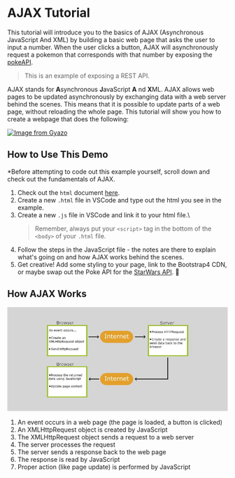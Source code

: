 # AJAX Tutorial
This tutorial will introduce you to the basics of AJAX (Asynchronous JavaScript And XML) by building a basic web page that asks the user to input a number.  When the user clicks a button, AJAX will asynchronously request a pokemon that corresponds with that number by exposing the [pokeAPI](https://pokeapi.co/).

> This is an example of exposing a REST API.

AJAX stands for **A**synchronous **J**avaScript **A** nd **X**ML. AJAX allows web pages to be updated asynchronously by exchanging data with a web server behind the scenes. This means that it is possible to update parts of a web page, without reloading the whole page. This tutorial will show you how to create a webpage that does the following:

[![Image from Gyazo](https://i.gyazo.com/6ec99777327bb8c3730cfcd4f795693b.gif)](https://gyazo.com/6ec99777327bb8c3730cfcd4f795693b)

## How to Use This Demo
*Before attempting to code out this example yourself, scroll down and check out the fundamentals of AJAX.

1. Check out the `html` document [here](./ajax.html).
2. Create a new `.html` file in VSCode and type out the html you see in the example.
3. Create a new `.js` file in VSCode and link it to your html file.\
    > Remember, always put your `<script>` tag in the bottom of the `<body>` of your `.html` file.
4. Follow the steps in the JavaScript file - the notes are there to explain what's going on and how AJAX works behind the scenes.
5. Get creative! Add some styling to your page, link to the Bootstrap4 CDN, or maybe swap out the Poke API for the [StarWars API](https://swapi.dev/). :slightly_smiling_face:	


## How AJAX Works

![](./imgs/ajax.jpg)

1. An event occurs in a web page (the page is loaded, a button is clicked)
2. An XMLHttpRequest object is created by JavaScript
3. The XMLHttpRequest object sends a request to a web server
4. The server processes the request
5. The server sends a response back to the web page
6. The response is read by JavaScript
7. Proper action (like page update) is performed by JavaScript
